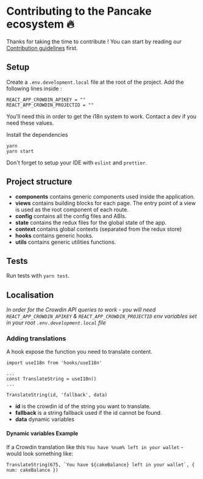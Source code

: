 # Contributing to the Pancake ecosystem 🔥

Thanks for taking the time to contribute !
You can start by reading our [Contribution guidelines](https://docs.pancakeswap.finance/code/contributing) first.

## Setup

Create a `.env.development.local` file at the root of the project. Add the following lines inside :

```
REACT_APP_CROWDIN_APIKEY = ""
REACT_APP_CROWDIN_PROJECTID = ""
```

You'll need this in order to get the i18n system to work. Contact a dev if you need these values.

Install the dependencies

```shell
yarn
yarn start
```

Don't forget to setup your IDE with `eslint` and `prettier`.

## Project structure

- **components** contains generic components used inside the application.
- **views** contains building blocks for each page. The entry point of a view is used as the root component of each route.
- **config** contains all the config files and ABIs.
- **state** contains the redux files for the global state of the app.
- **context** contains global contexts (separated from the redux store)
- **hooks** contains generic hooks.
- **utils** contains generic utilities functions.

## Tests

Run tests with `yarn test`.

## Localisation

_In order for the Crowdin API queries to work - you will need `REACT_APP_CROWDIN_APIKEY` & `REACT_APP_CROWDIN_PROJECTID` env variables set in your root `.env.development.local` file_

### Adding translations

A hook expose the function you need to translate content.

```
import useI18n from 'hooks/useI18n'

...
const TranslateString = useI18n()
...

TranslateString(id, 'fallback', data)
```

- **id** is the crowdin id of the string you want to translate.
- **fallback** is a string fallback used if the id cannot be found.
- **data** dynamic variables

#### Dynamic variables Example

If a Crowdin translation like this `You have %num% left in your wallet` - would look something like:

```
TranslateString(675, `You have ${cakeBalance} left in your wallet`, { num: cakeBalance })
```
